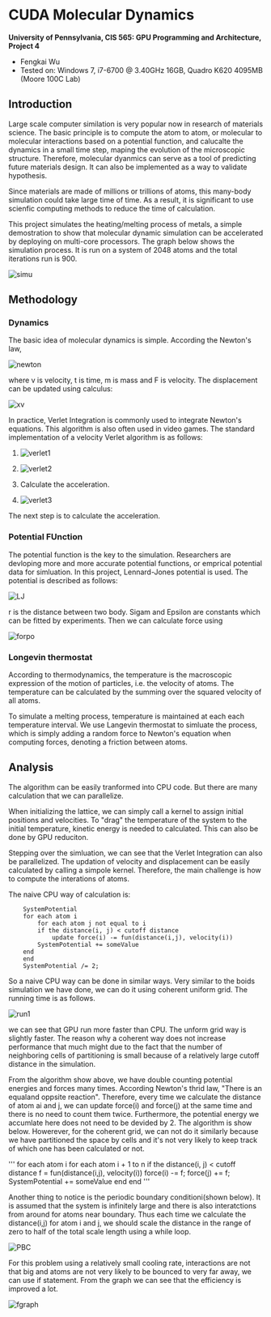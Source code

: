 CUDA Molecular Dynamics
================

**University of Pennsylvania, CIS 565: GPU Programming and Architecture, Project 4**

*  Fengkai Wu
*  Tested on: Windows 7, i7-6700 @ 3.40GHz 16GB, Quadro K620 4095MB (Moore 100C Lab)

## Introduction
Large scale computer similation is very popular now in research of materials science. The basic principle is to compute the atom to atom, or molecular to molecular interactions based on a potential function, and calucalte the dynamics in a small time step, maping the evolution of the microscopic structure. Therefore, molecular dyanmics can serve as a tool of predicting future materials design. It can also be implemented as a way to validate hypothesis.

Since materials are made of millions or trillions of atoms, this many-body simulation could take large time of time. As a result, it is significant to use scienfic computing methods to reduce the time of calculation.

This project simulates the heating/melting process of metals, a simple demostration to show that molecular dynamic simulation can be accelerated by deploying on multi-core processors. The graph below shows the simulation process. It is run on a system of 2048 atoms and the total iterations run is 900.

![simu](https://github.com/wufk/Project4-Molecular-Dynamics/blob/master/images/simulation.PNG)

## Methodology

### Dynamics
The basic idea of molecular dynamics is simple. According the Newton's law, 

![newton](https://github.com/wufk/Project4-Molecular-Dynamics/blob/master/images/CodeCogsEqn.png)

where v is velocity, t is time, m is mass and F is velocity. The displacement can be updated using calculus:

![xv](https://github.com/wufk/Project4-Molecular-Dynamics/blob/master/images/xv.png)

In practice, Verlet Integration is commonly used to integrate Newton's equations. This algorithm is also often used in video games. The standard implementation of a velocity Verlet algorithm is as follows:

1. ![verlet1](https://github.com/wufk/Project4-Molecular-Dynamics/blob/master/images/verlet1.png)

2. ![verlet2](https://github.com/wufk/Project4-Molecular-Dynamics/blob/master/images/verlet2.png)

3. Calculate the acceleration.

4. ![verlet3](https://github.com/wufk/Project4-Molecular-Dynamics/blob/master/images/verlet3.png)

The next step is to calculate the acceleration.

### Potential FUnction

The potential function is the key to the simulation. Researchers are devloping  more and more accurate potential functions, or emprical potential data for simluation. In this project, Lennard-Jones potential is used. The potential is described as follows:

![LJ](https://github.com/wufk/Project4-Molecular-Dynamics/blob/master/images/LJ.png)

r is the distance between two body. Sigam and Epsilon are constants which can be fitted by experiments. Then we can calculate force using

![forpo](https://github.com/wufk/Project4-Molecular-Dynamics/blob/master/images/forpo.png)

### Longevin thermostat

According to thermodynamics, the temperature is the macroscopic expression of the motion of particles, i.e. the velocity of atoms. The temperature can be calculated by the summing over the squared velocity of all atoms. 

To simulate a melting process, temperature is maintained at each each temperature interval. We use Langevin thermostat to simluate the process, which is simply adding a random force to Newton's equation when computing forces, denoting a friction between atoms.

## Analysis

The algorithm can be easily tranformed into CPU code. But there are many calculation that we can parallelize. 

When initializing the lattice, we can simply call a kernel to assign initial positions and velocities. To "drag" the temperature of the system to the initial temperature, kinetic energy is needed to calculated. This can also be done by GPU reduciton. 

Stepping over the simluation, we can see that the Verlet Integration can also be parallelized. The updation of velocity and displacement can be easily calculated by calling a simpole kernel. Therefore, the main challenge is how to compute the interations of atoms.

The naive CPU way of calculation is:
```
    SystemPotential
    for each atom i
        for each atom j not equal to i
	    if the distance(i, j) < cutoff distance
	        update force(i) -= fun(distance(i,j), velocity(i))
		SystemPotential += someValue
	end
    end
    SystemPotential /= 2;
```
So a naive CPU way can be done in similar ways. Very similar to the boids simulation we have done, we can do it using coherent uniform grid. The running time is as follows.

![run1](https://github.com/wufk/Project4-Molecular-Dynamics/blob/master/images/run1.PNG)

we can see that GPU run more faster than CPU. The unform grid way is slightly faster. The reason why a coherent way does not increase performance that much might due to the fact that the number of neighboring cells of partitioning is small because of a relatively large cutoff distance in the simulation.

From the algorithm show above, we have double counting potential energies and forces many times. According Newton's thrid law, "There is an equaland oppsite reaction". Therefore, every time we calculate the distance of atom ai and j, we can update force(i) and force(j) at the same time and there is no need to count them twice. Furthermore, the potential energy we accumlate here does not need to be devided by 2. The algorithm is show below. Howerever, for the coherent grid, we can not do it similarly because we have partitioned the space by cells and it's not very likely to keep track of which one has been calculated or not.

'''
    for each atom i
        for each atom i + 1 to n
	    if the distance(i, j) < cutoff distance
		f = fun(distance(i,j), velocity(i))
	        force(i) -= f;
		force(j) += f;
		SystemPotential += someValue
	end
    end
'''

Another thing to notice is the periodic boundary conditioni(shown below). It is assumed that the system is infinitely large and there is also interatctions from around for atoms near boundary. Thus each time we calculate the distance(i,j) for atom i and j, we should scale the distance in the range of zero to half of the total scale length using a while loop. 

![PBC](https://github.com/wufk/Project4-Molecular-Dynamics/blob/master/images/PBC.png)

For this problem using a relatively small cooling rate, interactions are not that big and atoms are not very likely to be bounced to very far away, we can use if statement. From the graph we can see that the efficiency is improved a lot.

![fgraph](https://github.com/wufk/Project4-Molecular-Dynamics/blob/master/images/fgraph.PNG)
